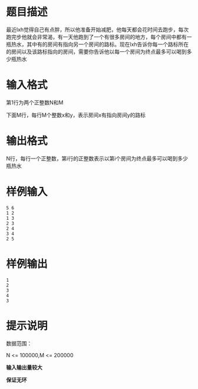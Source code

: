 # 题目描述

最近lxh觉得自己有点胖，所以他准备开始减肥，他每天都会花时间去跑步，每次跑完步他就会非常渴，有一天他跑到了一个有很多房间的地方，每个房间中都有一瓶热水，其中有的房间有指向另一个房间的路标。现在lxh告诉你每一个路标所在的房间以及该路标指向的房间，需要你告诉他以每一个房间为终点最多可以喝到多少瓶热水

# 输入格式

第1行为两个正整数N和M

下面M行，每行M个整数x和y，表示房间x有指向房间y的路标

# 输出格式

N行，每行一个正整数，第i行的正整数表示以第i个房间为终点最多可以喝到多少瓶热水

# 样例输入

```
5 6
1 2
1 3
2 3
2 4
3 4
2 5
```

# 样例输出

```
1
2
3
4
3
```

# 提示说明

数据范围：

N <= 100000,M <= 200000

**输入输出量较大**

**保证无环**